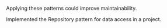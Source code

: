 Applying these patterns could improve maintainability.

Implemented the Repository pattern for data access in a project.